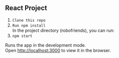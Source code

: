 ## React Project

1. `Clone this repo`
2. `Run npm install`</br>
In the project directory (robofriends), you can run:
3. `npm start`

Runs the app in the development mode.<br />
Open [http://localhost:3000](http://localhost:3000) to view it in the browser.


